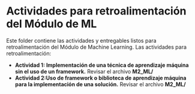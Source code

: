 # Actividades para retroalimentación del Módulo de ML

Este folder contiene las actividades y entregables listos para retroalimentación del Módulo de Machine Learning. Las actividades para retroalimentación: 

 * **Actividad 1: Implementación de una técnica de aprendizaje máquina sin el uso de un framework.** Revisar el archivo **M2_ML/**
 * **Actividad 2:Uso de framework o biblioteca de aprendizaje máquina para la implementación de una solución.** Revisar el archivo **M2_ML/**
